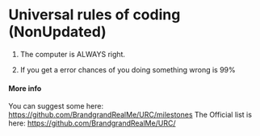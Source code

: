 # Universal rules of coding (NonUpdated)


1. The computer is ALWAYS right.

2. If you get a error chances of you doing something wrong is 99%

#### More info 
You can suggest some here: https://github.com/BrandgrandRealMe/URC/milestones
The Official list is here: https://github.com/BrandgrandRealMe/URC/
